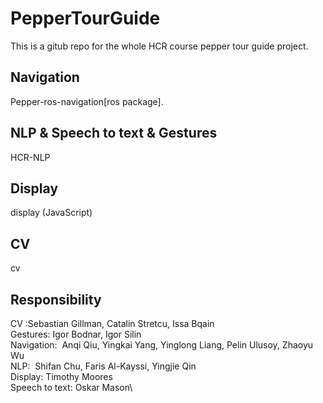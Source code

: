 # PepperTourGuide
This is a gitub repo for the whole HCR course pepper tour guide project. 

## Navigation
Pepper-ros-navigation[ros package]. 

## NLP & Speech to text & Gestures
HCR-NLP

## Display
display (JavaScript)

## CV
cv

## Responsibility
CV :Sebastian Gillman, Catalin Stretcu, Issa Bqain\
Gestures: Igor Bodnar, Igor Silin\
Navigation:  Anqi Qiu, Yingkai Yang, Yinglong Liang, Pelin Ulusoy, Zhaoyu Wu\
NLP:  Shifan Chu, Faris Al-Kayssi, Yingjie Qin\
Display: Timothy Moores\
Speech to text: Oskar Mason\
